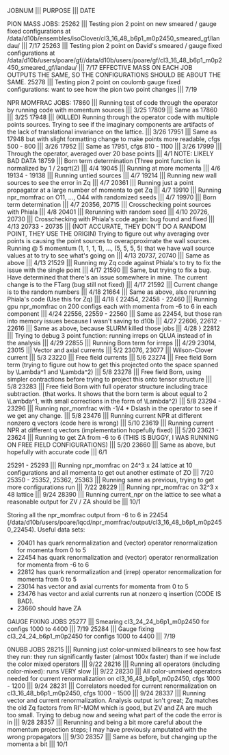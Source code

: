JOBNUM ||| PURPOSE ||| DATE

PION MASS JOBS:
25262 ||| Testing pion 2 point on new smeared / gauge fixed configurations at /data/d10b/ensembles/isoClover/cl3_16_48_b6p1_m0p2450_smeared_gf/landau/ ||| 7/17
25263 ||| Testing pion 2 point on David's smeared / gauge fixed configurations at /data/d10b/users/poare/gf//data/d10b/users/poare/gf/cl3_16_48_b6p1_m0p2450_smeared_gf/landau/ ||| 7/17
EFFECTIVE MASS ON EACH JOB OUTPUTS THE SAME, SO THE CONFIGURATIONS SHOULD BE ABOUT THE SAME.
25278 ||| Testing pion 2 point on coulomb gauge fixed configurations: want to see how the pion two point changes ||| 7/19

NPR MOMFRAC JOBS:
17860 ||| Running test of code through the operator by running code with momentum sources ||| 3/25
17809 ||| Same as 17860 ||| 3/25
17948 ||| (KILLED) Running through the operator code with multiple points sources. Trying to see if the imaginary components are artifacts of the lack of translational invariance on the lattice. ||| 3/26
17951 ||| Same as 17948 but with slight formatting change to make points more readable, cfgs 500 - 800 ||| 3/26
17952 ||| Same as 17951, cfgs 810 - 1100 ||| 3/26
17999 ||| Through the operator, averaged over 20 base points ||| 4/1    NOTE: LIKELY BAD DATA
18759 ||| Born term determination (Three point function is normalized by 1 / 2sqrt(2) ||| 4/4
19045 ||| Running at more momenta ||| 4/6
19134 - 19138 ||| Running untied sources ||| 4/7
19214 ||| Running new wall sources to see the error in Zq ||| 4/7
20361 ||| Running just a point propagator at a large number of momenta to get Zq ||| 4/7
19910 ||| Running npr_momfrac on O11, ..., O44 with randomized seeds ||| 4/7
19970 ||| Born term determination ||| 4/7
20356, 20715 ||| Crosschecking point sources with Phiala ||| 4/8
20401 ||| Rerunning with random seed ||| 4/10
20726, 20730 ||| Crosschecking with Phiala's code again: bug found and fixed ||| 4/13
20733 - 20735 ||| (NOT ACCURATE, THEY DON'T DO A RANDOM POINT, THEY USE THE ORIGIN) Trying to figure out why averaging over points is causing the point sources to overapproximate the wall sources. Running @ 5 momentum (1, 1, 1, 1), ..., (5, 5, 5, 5) that we have wall source values at to try to see what's going on ||| 4/13
20737, 20740 ||| Same as above ||| 4/13
21529 ||| Running my Zq code against Phiala's to try to fix the issue with the single point ||| 4/17
21590 ||| Same, but trying to fix a bug. Have determined that there's an issue somewhere in mine. The current change is to the FTarg (bug still not fixed) ||| 4/17
21592 ||| Current change is to the random numbers ||| 4/18
21664 ||| Same as above, also rerunning Phiala's code (Use this for Zq) ||| 4/18
{ 22454, 22458 - 22460 ||| Running gpu npr_momfrac on 200 configs each with momenta from -6 to 6 in each component ||| 4/24
22556, 22559 - 22560 ||| Same as 22454, but those ran into memory issues because I wasn't saving to d10b ||| 4/27
22606, 22612 - 22616 ||| Same as above, because SLURM killed those jobs ||| 4/28 }
22812 ||| Trying to debug 3 point function: running irreps on QLUA instead of in the analysis ||| 4/29
22855 ||| Running Born term for irreps ||| 4/29
23014, 23015 ||| Vector and axial currents ||| 5/2
23076, 23077 ||| Wilson-Clover current ||| 5/3
23220 ||| Free field currents ||| 5/6
23274 ||| Free field Born term (trying to figure out how to get this projected onto the space spanned by \Lambda^1 and \Lambda^2) ||| 5/8
23278 ||| Free field Born, using simpler contractions before trying to project this onto tensor structure ||| 5/8
23283 ||| Free field Born with full operator structure including trace subtraction. (that works. It shows that the born term is about equal to 2 \Lambda^1, with small corrections in the form of \Lambda^2) ||| 5/8
23294 - 23296 ||| Running npr_momfrac with -1/4 * Dslash in the operator to see if we get any change. ||| 5/8
23476 ||| Running current NPR at different nonzero q vectors (code here is wrong) ||| 5/10
23619 ||| Running current NPR at different q vectors (implementation hopefully fixed) ||| 5/20
23621 - 23624 ||| Running to get ZA from -6 to 6 (THIS IS BUGGY, I WAS RUNNING ON FREE FIELD CONFIGURATIONS) ||| 5/20
23660 ||| Same as above, but hopefully with accurate code ||| 6/1

25291 - 25293 ||| Running npr_momfrac on 24^3 x 24 lattice at 10 configurations and all momenta to get out another estimate of ZO ||| 7/20
25350 - 25352, 25362, 25363 ||| Running same as previous, trying to get more configurations run ||| 7/22
28229 ||| Running npr_momfrac on 32^3 x 48 lattice ||| 9/24
28390 ||| Running current_npr on the lattice to see what a reasonable output for ZV / ZA should be ||| 10/1

Storing all the npr_momfrac output from -6 to 6 in 22454 (/data/d10b/users/poare/lqcd/npr_momfrac/output/cl3_16_48_b6p1_m0p2450_22454).
Useful data sets:
- 20401 has quark renormalization and (vector) operator renormalization for momenta from 0 to 5
- 22454 has quark renormalization and (vector) operator renormalization for momenta from -6 to 6
- 22812 has quark renormalization and (irrep) operator renormalization for momenta from 0 to 5
- 23014 has vector and axial currents for momenta from 0 to 5
- 23476 has vector and axial currents run at nonzero q insertion (CODE IS BAD).
- 23660 should have ZA

GAUGE FIXING JOBS
25277 ||| Smearing cl3_24_24_b6p1_m0p2450 for configs 1000 to 4400 ||| 7/19
25284 ||| Gauge fixing cl3_24_24_b6p1_m0p2450 for configs 1000 to 4400 ||| 7/19

0NUBB JOBS
28215 ||| Running just color-unmixed bilinears to see how fast they run: they run significantly faster (almost 100x faster) than if we include the color mixed operators ||| 9/22
28216 ||| Running all operators (including color-mixed): runs VERY slow ||| 9/22
28230 ||| All color-unmixed operators needed for current renormalization on cl3_16_48_b6p1_m0p2450, cfgs 1000 - 1200 ||| 9/24
28231 ||| Correlators needed for current renormalization on cl3_16_48_b6p1_m0p2450, cfgs 1000 - 1500 ||| 9/24
28337 ||| Running vector and current renormalization. Analysis output isn't great; Zq matches the old Zq factors from RI'-MOM which is good, but ZV and ZA are much too small. Trying to debug now and seeing what part of the code the error is in ||| 9/28
28357 ||| Rerunning and being a bit more careful about the momentum projection steps; I may have previously amputated with the wrong propagators ||| 9/30
28357 ||| Same as before, but changing up the momenta a bit ||| 10/1
